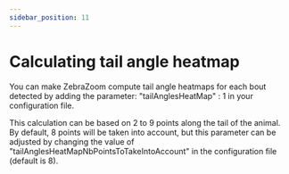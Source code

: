 ```yaml
---
sidebar_position: 11
---
```


# Calculating tail angle heatmap

You can make ZebraZoom compute tail angle heatmaps for each bout detected by adding the parameter:
"tailAnglesHeatMap" : 1
in your configuration file.

This calculation can be based on 2 to 9 points along the tail of the animal. By default, 8 points will be taken into account, but this parameter can be adjusted by changing the value of "tailAnglesHeatMapNbPointsToTakeIntoAccount" in the configuration file (default is 8).
